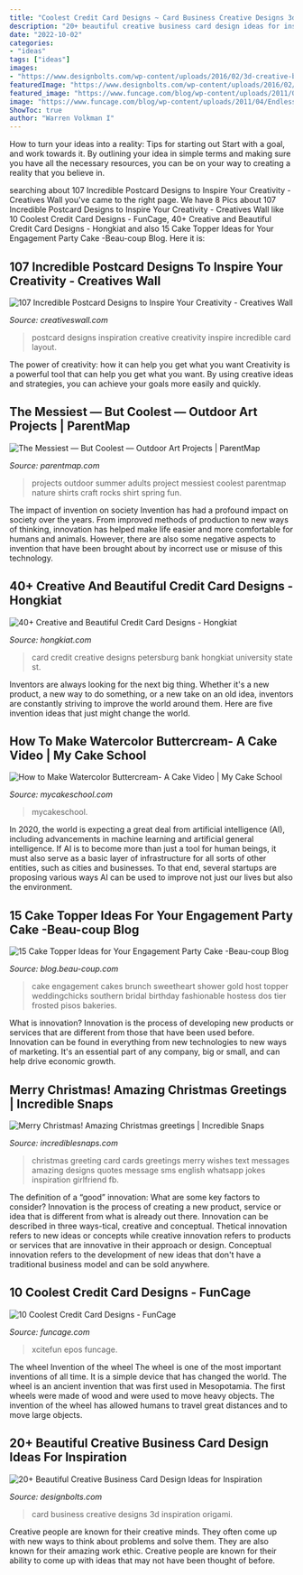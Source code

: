 ```yaml
---
title: "Coolest Credit Card Designs ~ Card Business Creative Designs 3d Inspiration Origami"
description: "20+ beautiful creative business card design ideas for inspiration"
date: "2022-10-02"
categories:
- "ideas"
tags: ["ideas"]
images:
- "https://www.designbolts.com/wp-content/uploads/2016/02/3d-creative-business-card-designs-6.jpg"
featuredImage: "https://www.designbolts.com/wp-content/uploads/2016/02/3d-creative-business-card-designs-6.jpg"
featured_image: "https://www.funcage.com/blog/wp-content/uploads/2011/04/Endless-Numbers-Credit-Card.png"
image: "https://www.funcage.com/blog/wp-content/uploads/2011/04/Endless-Numbers-Credit-Card.png"
ShowToc: true
author: "Warren Volkman I"
---
```



How to turn your ideas into a reality: Tips for starting out
Start with a goal, and work towards it. By outlining your idea in simple terms and making sure you have all the necessary resources, you can be on your way to creating a reality that you believe in.

	

		
searching about 107 Incredible Postcard Designs to Inspire Your Creativity - Creatives Wall you've came to the right page. We have 8 Pics about 107 Incredible Postcard Designs to Inspire Your Creativity - Creatives Wall like 10 Coolest Credit Card Designs - FunCage, 40+ Creative and Beautiful Credit Card Designs - Hongkiat and also 15 Cake Topper Ideas for Your Engagement Party Cake -Beau-coup Blog. Here it is:
		
    
## 107 Incredible Postcard Designs To Inspire Your Creativity - Creatives Wall

<img loading=lazy src="https://www.creativeswall.com/wp-content/uploads/2015/05/postcard-design-inspiration.jpg" onerror="this.onerror=null;this.src='https://tse2.mm.bing.net/th?id=OIP.eAXCTmHXy7Cme07ulIbeZgHaD4&amp;pid=15.1';" alt="107 Incredible Postcard Designs to Inspire Your Creativity - Creatives Wall">

_Source: creativeswall.com_

>postcard designs inspiration creative creativity inspire incredible card layout. 

	

The power of creativity: how it can help you get what you want
Creativity is a powerful tool that can help you get what you want. By using creative ideas and strategies, you can achieve your goals more easily and quickly.

    
## The Messiest — But Coolest — Outdoor Art Projects | ParentMap

<img loading=lazy src="http://www.parentmap.com/sites/default/files/styles/1180x660_scaled_cropped/public/2019-05/Nature-Tie-Dye-Shirts-These-t-shirt-designs-were-made-from-rocks-leaves-twigs-other-things-found-in-nature.-This-is-a-fun-spring-or-summer-art-activity-craft-for-kids-or-for-adults_1.jpg?itok=DNZiMD3d" onerror="this.onerror=null;this.src='https://tse3.mm.bing.net/th?id=OIP.jU_BhQ67HMbUQ5yvGZ78zgHaEJ&amp;pid=15.1';" alt="The Messiest — But Coolest — Outdoor Art Projects | ParentMap">

_Source: parentmap.com_

>projects outdoor summer adults project messiest coolest parentmap nature shirts craft rocks shirt spring fun. 

	

The impact of invention on society
Invention has had a profound impact on society over the years. From improved methods of production to new ways of thinking, innovation has helped make life easier and more comfortable for humans and animals. However, there are also some negative aspects to invention that have been brought about by incorrect use or misuse of this technology.

    
## 40+ Creative And Beautiful Credit Card Designs - Hongkiat

<img loading=lazy src="https://assets.hongkiat.com/uploads/creative-beautiful-credit-card-designs/petersburg-1.jpg" onerror="this.onerror=null;this.src='https://tse4.mm.bing.net/th?id=OIP._flDHJfjYVdpusQ8-3tAsgHaE6&amp;pid=15.1';" alt="40+ Creative and Beautiful Credit Card Designs - Hongkiat">

_Source: hongkiat.com_

>card credit creative designs petersburg bank hongkiat university state st. 

	

Inventors are always looking for the next big thing. Whether it's a new product, a new way to do something, or a new take on an old idea, inventors are constantly striving to improve the world around them. Here are five invention ideas that just might change the world.

    
## How To Make Watercolor Buttercream- A Cake Video | My Cake School

<img loading=lazy src="https://www.mycakeschool.com/images/2016/04/2-IMG_8715-780x1138.jpg" onerror="this.onerror=null;this.src='https://tse3.mm.bing.net/th?id=OIP.RA9smrS8ZXw7H0RkTISmBQHaKz&amp;pid=15.1';" alt="How to Make Watercolor Buttercream- A Cake Video | My Cake School">

_Source: mycakeschool.com_

>mycakeschool. 

	

In 2020, the world is expecting a great deal from artificial intelligence (AI), including advancements in machine learning and artificial general intelligence. If AI is to become more than just a tool for human beings, it must also serve as a basic layer of infrastructure for all sorts of other entities, such as cities and businesses. To that end, several startups are proposing various ways AI can be used to improve not just our lives but also the environment.

    
## 15 Cake Topper Ideas For Your Engagement Party Cake -Beau-coup Blog

<img loading=lazy src="http://cdn.beau-coup.com/content-images/209826/209826-0.jpg" onerror="this.onerror=null;this.src='https://tse4.mm.bing.net/th?id=OIP.4BlFUgk90tR325xw9t7ANQHaLH&amp;pid=15.1';" alt="15 Cake Topper Ideas for Your Engagement Party Cake -Beau-coup Blog">

_Source: blog.beau-coup.com_

>cake engagement cakes brunch sweetheart shower gold host topper weddingchicks southern bridal birthday fashionable hostess dos tier frosted pisos bakeries. 

	

What is innovation?
Innovation is the process of developing new products or services that are different from those that have been used before. Innovation can be found in everything from new technologies to new ways of marketing. It's an essential part of any company, big or small, and can help drive economic growth.

    
## Merry Christmas! Amazing Christmas Greetings | Incredible Snaps

<img loading=lazy src="https://www.incrediblesnaps.com/wp-content/uploads/2016/12/9-christmas-greeting-card.jpg" onerror="this.onerror=null;this.src='https://tse1.mm.bing.net/th?id=OIP.de3CMbkjIUO9hYeW1lrLaQHaHa&amp;pid=15.1';" alt="Merry Christmas! Amazing Christmas greetings | Incredible Snaps">

_Source: incrediblesnaps.com_

>christmas greeting card cards greetings merry wishes text messages amazing designs quotes message sms english whatsapp jokes inspiration girlfriend fb. 

	

The definition of a “good” innovation: What are some key factors to consider?
Innovation is the process of creating a new product, service or idea that is different from what is already out there. Innovation can be described in three ways-tical, creative and conceptual. Thetical innovation refers to new ideas or concepts while creative innovation refers to products or services that are innovative in their approach or design. Conceptual innovation refers to the development of new ideas that don't have a traditional business model and can be sold anywhere.

    
## 10 Coolest Credit Card Designs - FunCage

<img loading=lazy src="https://www.funcage.com/blog/wp-content/uploads/2011/04/Endless-Numbers-Credit-Card.png" onerror="this.onerror=null;this.src='https://tse3.mm.bing.net/th?id=OIP.dnW11FY9MqmlWIykB1ViOQAAAA&amp;pid=15.1';" alt="10 Coolest Credit Card Designs - FunCage">

_Source: funcage.com_

>xcitefun epos funcage. 

	

The wheel
Invention of the wheel
The wheel is one of the most important inventions of all time. It is a simple device that has changed the world. The wheel is an ancient invention that was first used in Mesopotamia. The first wheels were made of wood and were used to move heavy objects. The invention of the wheel has allowed humans to travel great distances and to move large objects.

    
## 20+ Beautiful Creative Business Card Design Ideas For Inspiration

<img loading=lazy src="https://www.designbolts.com/wp-content/uploads/2016/02/3d-creative-business-card-designs-6.jpg" onerror="this.onerror=null;this.src='https://tse2.mm.bing.net/th?id=OIP.esuVB-Hif5kQzfzQxFnQBgHaGa&amp;pid=15.1';" alt="20+ Beautiful Creative Business Card Design Ideas for Inspiration">

_Source: designbolts.com_

>card business creative designs 3d inspiration origami. 

	

Creative people are known for their creative minds. They often come up with new ways to think about problems and solve them. They are also known for their amazing work ethic. Creative people are known for their ability to come up with ideas that may not have been thought of before.


